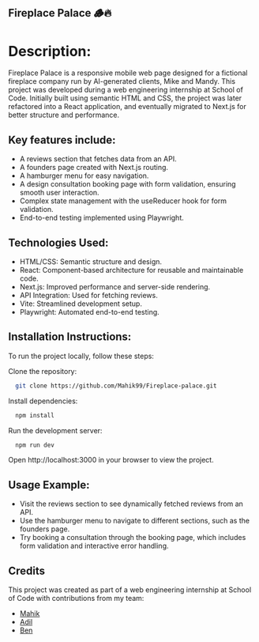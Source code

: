## Fireplace Palace 🪵🔥

# Description:

Fireplace Palace is a responsive mobile web page designed for a fictional fireplace company run by AI-generated clients, Mike and Mandy. This project was developed during a web engineering internship at School of Code. Initially built using semantic HTML and CSS, the project was later refactored into a React application, and eventually migrated to Next.js for better structure and performance.

## Key features include:

- A reviews section that fetches data from an API.
- A founders page created with Next.js routing.
- A hamburger menu for easy navigation.
- A design consultation booking page with form validation, ensuring smooth user interaction.
- Complex state management with the useReducer hook for form validation.
- End-to-end testing implemented using Playwright.

## Technologies Used:

- HTML/CSS: Semantic structure and design.
- React: Component-based architecture for reusable and maintainable code.
- Next.js: Improved performance and server-side rendering.
- API Integration: Used for fetching reviews.
- Vite: Streamlined development setup.
- Playwright: Automated end-to-end testing.

## Installation Instructions:

To run the project locally, follow these steps:

Clone the repository:

```bash
  git clone https://github.com/Mahik99/Fireplace-palace.git
```

Install dependencies:

```bash
  npm install
```

Run the development server:

```bash
  npm run dev
```

Open http://localhost:3000 in your browser to view the project.

## Usage Example:

- Visit the reviews section to see dynamically fetched reviews from an API.
- Use the hamburger menu to navigate to different sections, such as the founders page.
- Try booking a consultation through the booking page, which includes form validation and interactive error handling.

## Credits

This project was created as part of a web engineering internship at School of Code with contributions from my team:

- [Mahik](https://www.github.com/Mahik99)
- [Adil](https://github.com/therealadil)
- [Ben](https://github.com/BenDude5)
